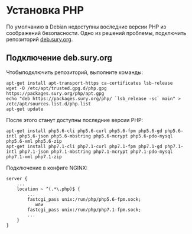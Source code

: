 # Установка PHP

По умолчанию в Debian недоступны воследние версии PHP из соображений безопасности.
Одно из решений проблемы, подключить репозиторий [deb.sury.org](https://packages.sury.org/php/).

## Подключение deb.sury.org

Чтобыподключить репозиторий, выполните команды:

```
apt-get install apt-transport-https ca-certificates lsb-release
wget -O /etc/apt/trusted.gpg.d/php.gpg https://packages.sury.org/php/apt.gpg
echo "deb https://packages.sury.org/php/ `lsb_release -sc` main" > /etc/apt/sources.list.d/php.list
apt-get update
```

После этого станут доступны последние версии PHP:

```
apt-get install php5.6-cli php5.6-curl php5.6-fpm php5.6-gd php5.6-intl php5.6-json php5.6-mbstring php5.6-mcrypt php5.6-pdo-mysql php5.6-xml php5.6-zip
apt-get install php7.1-cli php7.1-curl php7.1-fpm php7.1-gd php7.1-intl php7.1-json php7.1-mbstring php7.1-mcrypt php7.1-pdo-mysql php7.1-xml php7.1-zip
```

Подключение в конфиге NGINX: 

```
server {
    ...
    location ~ ^(.*\.php)$ {
        ...
        fastcgi_pass unix:/run/php/php5.6-fpm.sock;
           или
        fastcgi_pass unix:/run/php/php7.1-fpm.sock;
        ...
    }
}
```